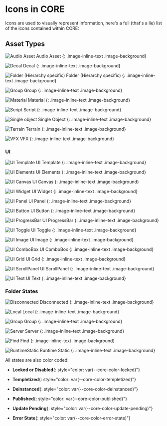 # Icons in CORE

Icons are used to visually represent information, here's a full (that's a lie) list of the icons contained within CORE:

## Asset Types

![Audio Asset](img/EditorManual/icons/HierarchyIcon_Audio.png "Audio Asset") Audio Asset
{: .image-inline-text .image-background}

![Decal](img/EditorManual/icons/HierarchyIcon_Decal.png "Decal") Decal
{: .image-inline-text .image-background}

![Folder (Hierarchy specific)](img/EditorManual/icons/HierarchyIcon_Folder.png "Folder (Hierarchy specific)") Folder (Hierarchy specific)
{: .image-inline-text .image-background}

![Group](img/EditorManual/icons/HierarchyIcon_Group.png "Group") Group
{: .image-inline-text .image-background}

![Material](img/EditorManual/icons/HierarchyIcon_Material.png "Material") Material
{: .image-inline-text .image-background}

![Script](img/EditorManual/icons/HierarchyIcon_Text.png "Script") Script
{: .image-inline-text .image-background}

![Single object](img/EditorManual/icons/HierarchyIcon_ParameterizedMeshCube.png "Single Object") Single Object
{: .image-inline-text .image-background}

![Terrain](img/EditorManual/icons/HierarchyIcon_Terrain.png "Terrain") Terrain
{: .image-inline-text .image-background}

![VFX](img/EditorManual/icons/HierarchyIcon_VFX.png "VFX") VFX
{: .image-inline-text .image-background}

### UI

![UI Template](img/EditorManual/icons/HierarchyIcon_UITemplate.png "UI Template") UI Template
{: .image-inline-text .image-background}

![UI Elements](img/EditorManual/icons/HierarchyIcon_UIElements.png "UI Elements") UI Elements
{: .image-inline-text .image-background}

![UI Canvas](img/EditorManual/icons/HierarchyIcon_UICanvas.png "UI Canvas") UI Canvas
{: .image-inline-text .image-background}

![UI Widget](img/EditorManual/icons/HierarchyIcon_UIWidget.png "UI Widget") UI Widget
{: .image-inline-text .image-background}

![UI Panel](img/EditorManual/icons/HierarchyIcon_UIPanel.png "UI Panel") UI Panel
{: .image-inline-text .image-background}

![UI Button](img/EditorManual/icons/HierarchyIcon_UIButton.png "UI Button") UI Button
{: .image-inline-text .image-background}

![UI ProgressBar](img/EditorManual/icons/HierarchyIcon_UIProgressBar.png "UI ProgressBar") UI ProgressBar
{: .image-inline-text .image-background}

![UI Toggle](img/EditorManual/icons/HierarchyIcon_UIToggle.png "UI Toggle") UI Toggle
{: .image-inline-text .image-background}

![UI Image](img/EditorManual/icons/HierarchyIcon_UIImage.png "UI Image") UI Image
{: .image-inline-text .image-background}

![UI ComboBox](img/EditorManual/icons/HierarchyIcon_UIComboBox.png "UI ComboBox") UI ComboBox
{: .image-inline-text .image-background}

![UI Grid](img/EditorManual/icons/HierarchyIcon_UIGrid.png "UI Grid") UI Grid
{: .image-inline-text .image-background}

![UI ScrollPanel](img/EditorManual/icons/HierarchyIcon_UIScrollPanel.png "UI ScrollPanel") UI ScrollPanel
{: .image-inline-text .image-background}

![UI Text](img/EditorManual/icons/HierarchyIcon_UIText.png "UI Text") UI Text
{: .image-inline-text .image-background}

### Folder States

![Disconnected](img/EditorManual/icons/HierarchyIcon_DisconnectedFolder.png "Disconnected") Disconnected
{: .image-inline-text .image-background}

![Local](img/EditorManual/icons/HierarchyIcon_LocalFolder.png "Local") Local
{: .image-inline-text .image-background}

![Group](img/EditorManual/icons/HierarchyIcon_Group.png "Group") Group
{: .image-inline-text .image-background}

![Server](img/EditorManual/icons/HierarchyIcon_ServerFolder.png "Server") Server
{: .image-inline-text .image-background}

![Find](img/EditorManual/icons/HierarchyIcon_FindFolder.png "Find") Find
{: .image-inline-text .image-background}

![RuntimeStatic](img/EditorManual/icons/HierarchyIcon_RuntimeStaticFolder.png "Runtime Static") Runtime Static
{: .image-inline-text .image-background}

All states are also color coded:

* **Locked or Disabled**{: style="color: var(--core-color-locked)"}

* **Templetized**{: style="color: var(--core-color-templetized)"}

* **Deinstanced**{: style="color: var(--core-color-deinstanced)"}

* **Published**{: style="color: var(--core-color-published)"}

* **Update Pending**{: style="color: var(--core-color-update-pending)"}

* **Error State**{: style="color: var(--core-color-error-state)"}
